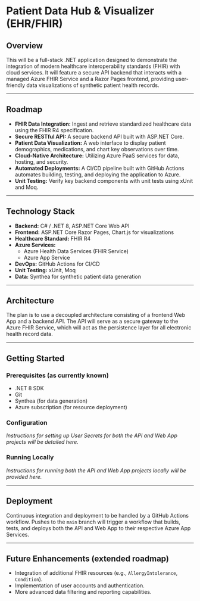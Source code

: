 # Patient Data Hub & Visualizer (EHR/FHIR)

## Overview

This will be a full-stack .NET application designed to demonstrate the integration of modern healthcare interoperability standards (FHIR) with cloud services. It will feature a secure API backend that interacts with a managed Azure FHIR Service and a Razor Pages frontend, providing user-friendly data visualizations of synthetic patient health records.

---

## Roadmap

* **FHIR Data Integration:** Ingest and retrieve standardized healthcare data using the FHIR R4 specification.
* **Secure RESTful API:** A secure backend API built with ASP.NET Core.
* **Patient Data Visualization:** A web interface to display patient demographics, medications, and chart key observations over time.
* **Cloud-Native Architecture:** Utilizing Azure PaaS services for data, hosting, and security.
* **Automated Deployments:** A CI/CD pipeline built with GitHub Actions automates building, testing, and deploying the application to Azure.
* **Unit Testing:** Verify key backend components with unit tests using xUnit and Moq.

---

## Technology Stack

* **Backend:** C# / .NET 8, ASP.NET Core Web API
* **Frontend:** ASP.NET Core Razor Pages, Chart.js for visualizations
* **Healthcare Standard:** FHIR R4
* **Azure Services:**
    * Azure Health Data Services (FHIR Service)
    * Azure App Service
* **DevOps:** GitHub Actions for CI/CD
* **Unit Testing:** xUnit, Moq
* **Data:** Synthea for synthetic patient data generation

---

## Architecture

The plan is to use a decoupled architecture consisting of a frontend Web App and a backend API. The API will serve as a secure gateway to the Azure FHIR Service, which will act as the persistence layer for all electronic health record data.

---

## Getting Started

### Prerequisites (as currently known)

* .NET 8 SDK
* Git
* Synthea (for data generation)
* Azure subscription (for resource deployment)

### Configuration

*Instructions for setting up User Secrets for both the API and Web App projects will be detailed here.*

### Running Locally

*Instructions for running both the API and Web App projects locally will be provided here.*

---

## Deployment

Continuous integration and deployment to be handled by a GitHub Actions workflow. Pushes to the `main` branch will trigger a workflow that builds, tests, and deploys both the API and Web App to their respective Azure App Services.

---

## Future Enhancements (extended roadmap)

* Integration of additional FHIR resources (e.g., `AllergyIntolerance`, `Condition`).
* Implementation of user accounts and authentication.
* More advanced data filtering and reporting capabilities.
